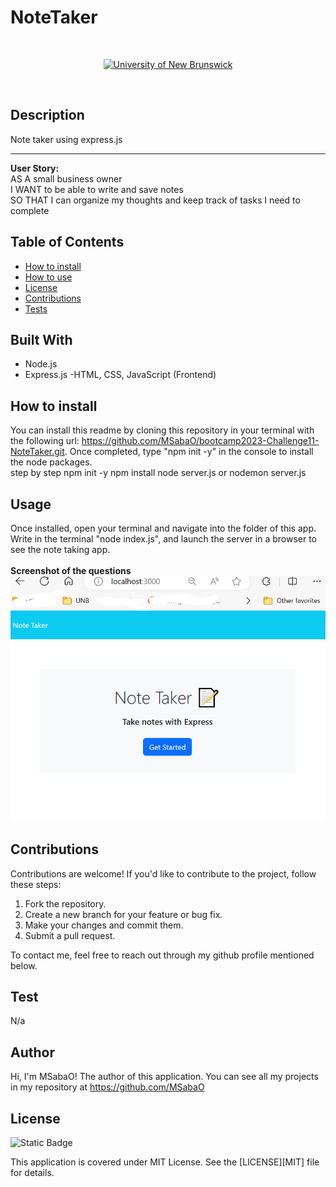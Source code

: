 # NoteTaker

<br/>
<p align="center">
    <a href="https://unb.ca/cel/bootcamps/coding.html">
        <img alt="University of New Brunswick" src="https://img.shields.io/static/v1.svg?label=bootcamp&message=UNB&color=red" /></a>
    
</p>
<br/>

## Description

Note taker using express.js 
<hr>
<b>User Story:</b><br>
AS A small business owner <br>
I WANT to be able to write and save notes<br>
SO THAT I can organize my thoughts and keep track of tasks I need to complete<br>


## Table of Contents

- [How to install](#How-to-install)
- [How to use](#usage)
- [License](#license)
- [Contributions](#contributions)
- [Tests](#test)

## Built With
- Node.js
- Express.js
-HTML, CSS, JavaScript (Frontend)


## How to install
You can install this readme by cloning this repository in your terminal with the following url: https://github.com/MSabaO/bootcamp2023-Challenge11-NoteTaker.git. Once completed, type "npm init -y" in the console to install the node packages. <br>
step by step
npm init -y
npm install
node server.js or nodemon server.js

## Usage
Once installed, open your terminal and navigate into the folder of this app. Write in the terminal "node index.js", and launch the server in a browser to see the note taking app.<br>
<br>
<b>Screenshot of the questions</b>
![alt text](image.png)


## Contributions
Contributions are welcome! If you'd like to contribute to the project, follow these steps:

1.    Fork the repository.
2.    Create a new branch for your feature or bug fix.
3.    Make your changes and commit them.
4.    Submit a pull request.

To contact me, feel free to reach out through my github profile mentioned below.

## Test
N/a

## Author
Hi, I'm MSabaO! The author of this application. You can see all my projects in my repository at https://github.com/MSabaO


## License 
![Static Badge](https://img.shields.io/badge/License-MIT-blue) <br>

This application is covered under MIT License. See the [LICENSE][MIT] file for details.
